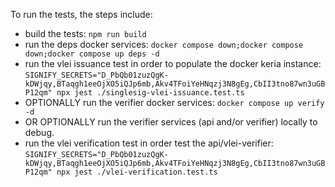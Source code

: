 To run the tests, the steps include:
* build the tests: ```npm run build```
* run the deps docker services: ```docker compose down;docker compose down;docker compose up deps -d```
* run the vlei issuance test in order to populate the docker keria instance: ```SIGNIFY_SECRETS="D_PbQb01zuzQgK-kDWjqy,BTaqgh1eeOjXO5iQJp6mb,Akv4TFoiYeHNqzj3N8gEg,CbII3tno87wn3uGBP12qm" npx jest ./singlesig-vlei-issuance.test.ts```
* OPTIONALLY run the verifier docker services: ```docker compose up verify -d```
* OR OPTIONALLY run the verifier services (api and/or verifier) locally to debug.
* run the vlei verification test in order test the api/vlei-verifier:
```SIGNIFY_SECRETS="D_PbQb01zuzQgK-kDWjqy,BTaqgh1eeOjXO5iQJp6mb,Akv4TFoiYeHNqzj3N8gEg,CbII3tno87wn3uGBP12qm" npx jest ./vlei-verification.test.ts```